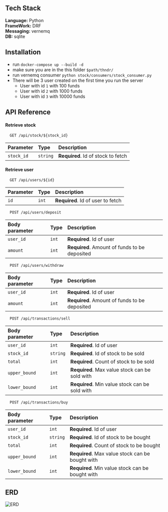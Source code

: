 
## Tech Stack

**Language:** Python\
**FrameWork:** DRF\
**Messaging:** vernemq\
**DB:** sqlite




## Installation

- run `docker-compose up --build -d`
- make sure you are in the this folder `$path/thndr/`
- run vernemq consumer `python stock/consumers/stock_consumer.py`
- There will be 3 user created on the first time you run the server
  - User with id `1` with 100 funds
  - User with id `2` with 1000 funds
  - User with id `3` with 10000 funds
## API Reference

#### Retrieve stock

```http
  GET /api/stock/${stock_id}
```

| Parameter | Type     | Description                |
| :-------- | :------- | :------------------------- |
| `stock_id` | `string` | **Required**. Id of stock to fetch |

#### Retrieve user

```http
  GET /api/users/${id}
```

| Parameter | Type     | Description                |
| :-------- | :------- | :------------------------- |
| `id` | `int` | **Required**. Id of user to fetch |

```http
  POST /api/users/deposit
```

| Body parameter | Type     | Description                |
| :-------- | :------- | :------------------------- |
| `user_id` | `int` | **Required**. Id of user |
| `amount` | `int` | **Required**. Amount of funds to be deposited |

```http
  POST /api/users/withdraw
```

| Body parameter | Type     | Description                |
| :-------- | :------- | :------------------------- |
| `user_id` | `int` | **Required**. Id of user |
| `amount` | `int` | **Required**. Amount of funds to be deposited |

```http
  POST /api/transactions/sell
```

| Body parameter | Type     | Description                |
| :-------- | :------- | :------------------------- |
| `user_id` | `int` | **Required**. Id of user |
| `stock_id` | `string` | **Required**. Id of stock to be sold |
| `total` | `int` | **Required**. Count of stock to be sold |
| `upper_bound` | `int` | **Required**. Max value stock can be sold with |
| `lower_bound` | `int` | **Required**. Min value stock can be sold with |

```http
  POST /api/transactions/buy
```

| Body parameter | Type     | Description                |
| :-------- | :------- | :------------------------- |
| `user_id` | `int` | **Required**. Id of user |
| `stock_id` | `string` | **Required**. Id of stock to be bought |
| `total` | `int` | **Required**. Count of stock to be bought |
| `upper_bound` | `int` | **Required**. Max value stock can be bought with |
| `lower_bound` | `int` | **Required**. Min value stock can be bought with |

## ERD

![ERD](https://user-images.githubusercontent.com/30691308/205324103-450a7291-9972-4448-838a-faf60f8e4da0.png)

